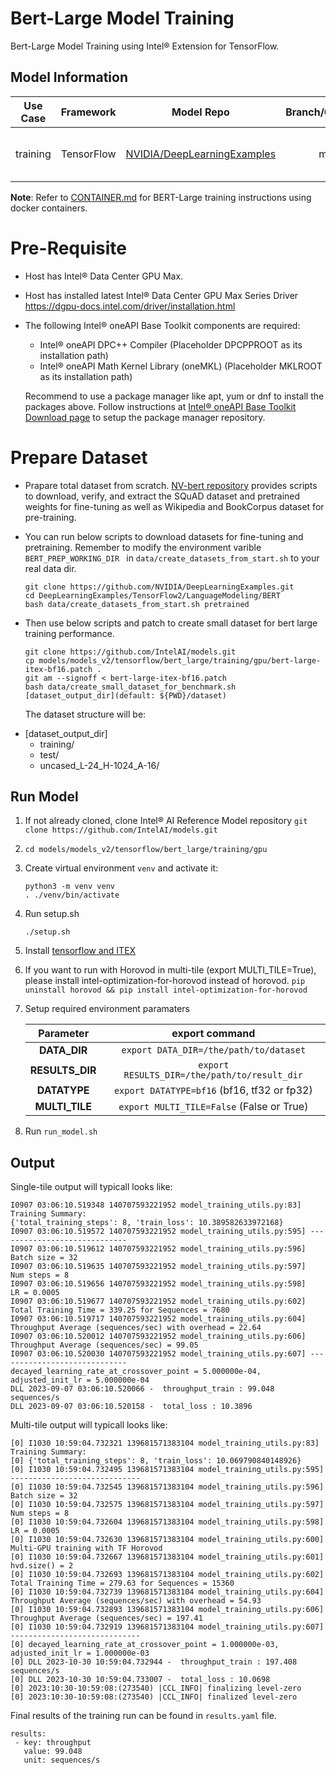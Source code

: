 # Bert-Large Model Training

Bert-Large Model Training using Intel® Extension for TensorFlow.

## Model Information

| **Use Case** | **Framework** |          **Model Repo**           | **Branch/Commit/Tag** |**Optional Patch** |
| :---: | :---: |:---------------------------------:| :---: | :---: |
|   training   |  TensorFlow   | [NVIDIA/DeepLearningExamples](https://github.com/NVIDIA/DeepLearningExamples/tree/master/TensorFlow2/LanguageModeling/BERT) |        master         | [bert-large-itex-bf16.patch](#bert-large-itex-bf16.patch) |

**Note**: Refer to [CONTAINER.md](CONTAINER.md) for BERT-Large training instructions using docker containers.
# Pre-Requisite

* Host has Intel® Data Center GPU Max.
* Host has installed latest Intel® Data Center GPU Max Series Driver https://dgpu-docs.intel.com/driver/installation.html
* The following Intel® oneAPI Base Toolkit components are required:
  - Intel® oneAPI DPC++ Compiler (Placeholder DPCPPROOT as its installation path)
  - Intel® oneAPI Math Kernel Library (oneMKL) (Placeholder MKLROOT as its installation path)

  Recommend to use a package manager like apt, yum or dnf to install the packages above. Follow instructions at [Intel® oneAPI Base Toolkit Download page](https://www.intel.com/content/www/us/en/developer/tools/oneapi/base-toolkit-download.html?operatingsystem=linux) to setup the package manager repository.

# Prepare Dataset

 * Prapare total dataset from scratch. [NV-bert repository](https://github.com/NVIDIA/DeepLearningExamples/tree/master/TensorFlow2/LanguageModeling/BERT)  provides scripts to download, verify, and extract the SQuAD dataset and pretrained weights for fine-tuning as well as Wikipedia and BookCorpus dataset for pre-training.

 * You can run below scripts to download datasets for fine-tuning and pretraining. Remember to modify the environment varible ```BERT_PREP_WORKING_DIR ``` in ```data/create_datasets_from_start.sh``` to your real data dir.
   ```
   git clone https://github.com/NVIDIA/DeepLearningExamples.git
   cd DeepLearningExamples/TensorFlow2/LanguageModeling/BERT
   bash data/create_datasets_from_start.sh pretrained
   ```
 * Then use below scripts and patch to create small dataset for bert large training performance.
    ```
    git clone https://github.com/IntelAI/models.git
    cp models/models_v2/tensorflow/bert_large/training/gpu/bert-large-itex-bf16.patch .
    git am --signoff < bert-large-itex-bf16.patch
    bash data/create_small_dataset_for_benchmark.sh [dataset_output_dir](default: ${PWD}/dataset)
    ```
    The dataset structure will be:

  + [dataset_output_dir]
     - training/
     - test/
     - uncased_L-24_H-1024_A-16/

## Run Model

1. If not already cloned, clone Intel® AI Reference Model repository
`git clone https://github.com/IntelAI/models.git` 
2. `cd models/models_v2/tensorflow/bert_large/training/gpu`
3. Create virtual environment `venv` and activate it:
    ```
    python3 -m venv venv
    . ./venv/bin/activate
    ```
4. Run setup.sh
    ```
    ./setup.sh
    ```
5. Install [tensorflow and ITEX](https://pypi.org/project/intel-extension-for-tensorflow/)
6. If you want to run with Horovod in multi-tile (export MULTI_TILE=True), please install intel-optimization-for-horovod instead of horovod.
`pip uninstall horovod && pip install intel-optimization-for-horovod`
6. Setup required environment paramaters

   | **Parameter**                  |              **export command**              |
   |:--------------------------------------------:|:----------------------------------------------:|
   | **DATA_DIR**                |    `export DATA_DIR=/the/path/to/dataset`    |
   | **RESULTS_DIR**                 | `export RESULTS_DIR=/the/path/to/result_dir` |
   | **DATATYPE**      | `export DATATYPE=bf16` (bf16, tf32 or fp32)  |
   | **MULTI_TILE**           |  `export MULTI_TILE=False` (False or True)   |

7. Run `run_model.sh`

## Output

Single-tile output will typicall looks like:

```
I0907 03:06:10.519348 140707593221952 model_training_utils.py:83] Training Summary: 
{'total_training_steps': 8, 'train_loss': 10.389582633972168}
I0907 03:06:10.519572 140707593221952 model_training_utils.py:595] -----------------------------
I0907 03:06:10.519612 140707593221952 model_training_utils.py:596]   Batch size = 32
I0907 03:06:10.519635 140707593221952 model_training_utils.py:597]   Num steps = 8
I0907 03:06:10.519656 140707593221952 model_training_utils.py:598]   LR = 0.0005
I0907 03:06:10.519677 140707593221952 model_training_utils.py:602] Total Training Time = 339.25 for Sequences = 7680
I0907 03:06:10.519717 140707593221952 model_training_utils.py:604] Throughput Average (sequences/sec) with overhead = 22.64
I0907 03:06:10.520012 140707593221952 model_training_utils.py:606] Throughput Average (sequences/sec) = 99.05
I0907 03:06:10.520030 140707593221952 model_training_utils.py:607] -----------------------------
decayed_learning_rate_at_crossover_point = 5.000000e-04, adjusted_init_lr = 5.000000e-04
DLL 2023-09-07 03:06:10.520066 -  throughput_train : 99.048 sequences/s
DLL 2023-09-07 03:06:10.520158 -  total_loss : 10.3896 
```

Multi-tile output will typicall looks like:

```
[0] I1030 10:59:04.732321 139681571383104 model_training_utils.py:83] Training Summary: 
[0] {'total_training_steps': 8, 'train_loss': 10.069790840148926}
[0] I1030 10:59:04.732495 139681571383104 model_training_utils.py:595] -----------------------------
[0] I1030 10:59:04.732545 139681571383104 model_training_utils.py:596]   Batch size = 32
[0] I1030 10:59:04.732575 139681571383104 model_training_utils.py:597]   Num steps = 8
[0] I1030 10:59:04.732604 139681571383104 model_training_utils.py:598]   LR = 0.0005
[0] I1030 10:59:04.732630 139681571383104 model_training_utils.py:600] Multi-GPU training with TF Horovod
[0] I1030 10:59:04.732667 139681571383104 model_training_utils.py:601] hvd.size() = 2
[0] I1030 10:59:04.732693 139681571383104 model_training_utils.py:602] Total Training Time = 279.63 for Sequences = 15360
[0] I1030 10:59:04.732739 139681571383104 model_training_utils.py:604] Throughput Average (sequences/sec) with overhead = 54.93
[0] I1030 10:59:04.732893 139681571383104 model_training_utils.py:606] Throughput Average (sequences/sec) = 197.41
[0] I1030 10:59:04.732919 139681571383104 model_training_utils.py:607] -----------------------------
[0] decayed_learning_rate_at_crossover_point = 1.000000e-03, adjusted_init_lr = 1.000000e-03
[0] DLL 2023-10-30 10:59:04.732944 -  throughput_train : 197.408 sequences/s
[0] DLL 2023-10-30 10:59:04.733007 -  total_loss : 10.0698 
[0] 2023:10:30-10:59:08:(273540) |CCL_INFO| finalizing level-zero
[0] 2023:10:30-10:59:08:(273540) |CCL_INFO| finalized level-zero
```

Final results of the training run can be found in `results.yaml` file.

```
results:
 - key: throughput
   value: 99.048
   unit: sequences/s
```
